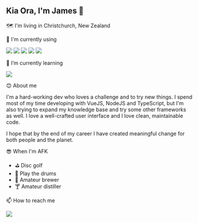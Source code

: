 ## Kia Ora, I'm James 👋

🗺️ I'm living in Christchurch, New Zealand

🔭 I'm currently using

<img src="https://img.shields.io/badge/node.js%20-%2343853D.svg?&style=for-the-badge&logo=node.js&logoColor=white"/>&nbsp;<img src="https://img.shields.io/badge/typescript%20-%23007ACC.svg?&style=for-the-badge&logo=typescript&logoColor=white"/>&nbsp;<img src="https://img.shields.io/badge/Vue.js-35495E?style=for-the-badge&logo=vuedotjs&logoColor=4FC08D"/>&nbsp;<img src="https://img.shields.io/badge/Sass-CC6699?&style=for-the-badge&logo=Sass&logoColor=white"/>&nbsp;<img src="https://img.shields.io/badge/Kubernetes-326CE5?style=for-the-badge&logo=Kubernetes&logoColor=white"/>

🌱 I’m currently learning

<img src="https://img.shields.io/badge/react%20-%2320232a.svg?&style=for-the-badge&logo=react&logoColor=%2361DAFB"/>

😊 About me

I'm a hard-working dev who loves a challenge and to try new things. I spend most of my time developing with VueJS, NodeJS and TypeScript, but I'm also trying to expand my knowledge base and try some other frameworks as well. I love a well-crafted user interface and I love clean, maintainable code.

I hope that by the end of my career I have created meaningful change for both people and the planet.

😎 When I'm AFK
* ⛳ Disc golf
* 🥁 Play the drums
* 🍺 Amateur brewer
* 🍸 Amateur distiller

📫 How to reach me

<a href="https://www.linkedin.com/in/kingsthwaitej/" target="_blank"><img src="https://img.shields.io/badge/linkedin-%230077B5.svg?&style=for-the-badge&logo=linkedin&logoColor=white"/></a>
